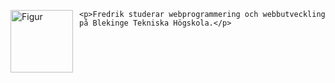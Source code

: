 <div>
    <img src="img/Bild.png" alt="Figur" height=100 style="float: left; padding-right: 10px">

    <p>Fredrik studerar webprogrammering och webbutveckling på Blekinge Tekniska Högskola.</p>
</div>
